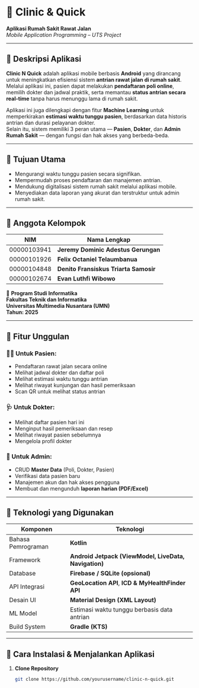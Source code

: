 # 🏥 Clinic & Quick  
**Aplikasi Rumah Sakit Rawat Jalan**  
_Mobile Application Programming – UTS Project_

---

## 📖 Deskripsi Aplikasi
**Clinic N Quick** adalah aplikasi mobile berbasis **Android** yang dirancang untuk meningkatkan efisiensi sistem **antrian rawat jalan di rumah sakit**.  
Melalui aplikasi ini, pasien dapat melakukan **pendaftaran poli online**, memilih dokter dan jadwal praktik, serta memantau **status antrian secara real-time** tanpa harus menunggu lama di rumah sakit.

Aplikasi ini juga dilengkapi dengan fitur **Machine Learning** untuk memperkirakan **estimasi waktu tunggu pasien**, berdasarkan data historis antrian dan durasi pelayanan dokter.  
Selain itu, sistem memiliki 3 peran utama — **Pasien**, **Dokter**, dan **Admin Rumah Sakit** — dengan fungsi dan hak akses yang berbeda-beda.

---

## 🎯 Tujuan Utama
- Mengurangi waktu tunggu pasien secara signifikan.  
- Mempermudah proses pendaftaran dan manajemen antrian.  
- Mendukung digitalisasi sistem rumah sakit melalui aplikasi mobile.  
- Menyediakan data laporan yang akurat dan terstruktur untuk admin rumah sakit.

---

## 👥 Anggota Kelompok

| NIM | Nama Lengkap |
|-----|-----------------------------|
| 00000103941 | **Jeremy Dominic Adestus Gerungan** |
| 00000101926 | **Felix Octaniel Telaumbanua** |
| 00000104848 | **Denito Fransiskus Triarta Samosir** |
| 00000102674 | **Evan Luthfi Wibowo** |

📘 **Program Studi Informatika**  
**Fakultas Teknik dan Informatika**  
**Universitas Multimedia Nusantara (UMN)**  
**Tahun: 2025**

---

## 🌟 Fitur Unggulan

### 👨‍⚕️ Untuk Pasien:
- Pendaftaran rawat jalan secara online  
- Melihat jadwal dokter dan daftar poli  
- Melihat estimasi waktu tunggu antrian  
- Melihat riwayat kunjungan dan hasil pemeriksaan  
- Scan QR untuk melihat status antrian  

### 🩺 Untuk Dokter:
- Melihat daftar pasien hari ini  
- Menginput hasil pemeriksaan dan resep  
- Melihat riwayat pasien sebelumnya  
- Mengelola profil dokter  

### 🧾 Untuk Admin:
- CRUD **Master Data** (Poli, Dokter, Pasien)  
- Verifikasi data pasien baru  
- Manajemen akun dan hak akses pengguna  
- Membuat dan mengunduh **laporan harian (PDF/Excel)**  

---

## 🧠 Teknologi yang Digunakan
| Komponen | Teknologi |
|-----------|------------|
| Bahasa Pemrograman | **Kotlin** |
| Framework | **Android Jetpack (ViewModel, LiveData, Navigation)** |
| Database | **Firebase / SQLite (opsional)** |
| API Integrasi | **GeoLocation API**, **ICD & MyHealthFinder API** |
| Desain UI | **Material Design (XML Layout)** |
| ML Model | Estimasi waktu tunggu berbasis data antrian |
| Build System | **Gradle (KTS)** |

---

## 📲 Cara Instalasi & Menjalankan Aplikasi

1. **Clone Repository**
   ```bash
   git clone https://github.com/yourusername/clinic-n-quick.git
